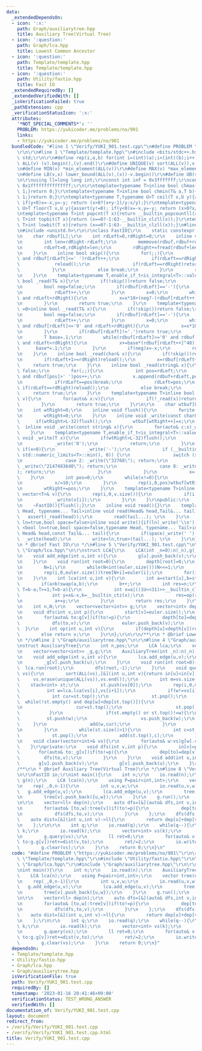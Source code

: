 ```yaml
---
data:
  _extendedDependsOn:
  - icon: ':x:'
    path: Graph/auxiliarytree.hpp
    title: Auxiliary Tree(Virtual Tree)
  - icon: ':question:'
    path: Graph/lca.hpp
    title: Lowest Common Ancestor
  - icon: ':question:'
    path: Template/template.hpp
    title: Template/template.hpp
  - icon: ':question:'
    path: Utility/fastio.hpp
    title: Fast IO
  _extendedRequiredBy: []
  _extendedVerifiedWith: []
  _isVerificationFailed: true
  _pathExtension: cpp
  _verificationStatusIcon: ':x:'
  attributes:
    '*NOT_SPECIAL_COMMENTS*': ''
    PROBLEM: https://yukicoder.me/problems/no/901
    links:
    - https://yukicoder.me/problems/no/901
  bundledCode: "#line 1 \"Verify/YUKI_901.test.cpp\"\n#define PROBLEM \"https://yukicoder.me/problems/no/901\"\
    \r\n\r\n#line 1 \"Template/template.hpp\"\n#include <bits/stdc++.h>\r\nusing namespace\
    \ std;\r\n\r\n#define rep(i,a,b) for(int i=(int)(a);i<(int)(b);i++)\r\n#define\
    \ ALL(v) (v).begin(),(v).end()\r\n#define UNIQUE(v) sort(ALL(v)),v.erase(unique(ALL(v)),v.end())\r\
    \n#define MIN(v) *min_element(ALL(v))\r\n#define MAX(v) *max_element(ALL(v))\r\
    \n#define LB(v,x) lower_bound(ALL(v),(x))-v.begin()\r\n#define UB(v,x) upper_bound(ALL(v),(x))-v.begin()\r\
    \n\r\nusing ll=long long int;\r\nconst int inf = 0x3fffffff;\r\nconst ll INF =\
    \ 0x1fffffffffffffff;\r\n\r\ntemplate<typename T>inline bool chmax(T& a,T b){if(a<b){a=b;return\
    \ 1;}return 0;}\r\ntemplate<typename T>inline bool chmin(T& a,T b){if(a>b){a=b;return\
    \ 1;}return 0;}\r\ntemplate<typename T,typename U>T ceil(T x,U y){assert(y!=0);\
    \ if(y<0)x=-x,y=-y; return (x>0?(x+y-1)/y:x/y);}\r\ntemplate<typename T,typename\
    \ U>T floor(T x,U y){assert(y!=0); if(y<0)x=-x,y=-y; return (x>0?x/y:(x-y+1)/y);}\r\
    \ntemplate<typename T>int popcnt(T x){return __builtin_popcountll(x);}\r\ntemplate<typename\
    \ T>int topbit(T x){return (x==0?-1:63-__builtin_clzll(x));}\r\ntemplate<typename\
    \ T>int lowbit(T x){return (x==0?-1:63-__builtin_clzll(x));}\n#line 2 \"Utility/fastio.hpp\"\
    \n#include <unistd.h>\r\n\r\nclass FastIO{\r\n    static constexpr int L=1<<16;\r\
    \n    char rdbuf[L];\r\n    int rdLeft=0,rdRight=0;\r\n    inline void reload(){\r\
    \n        int len=rdRight-rdLeft;\r\n        memmove(rdbuf,rdbuf+rdLeft,len);\r\
    \n        rdLeft=0,rdRight=len;\r\n        rdRight+=fread(rdbuf+len,1,L-len,stdin);\r\
    \n    }\r\n    inline bool skip(){\r\n        for(;;){\r\n            while(rdLeft!=rdRight\
    \ and rdbuf[rdLeft]<=' ')rdLeft++;\r\n            if(rdLeft==rdRight){\r\n   \
    \             reload();\r\n                if(rdLeft==rdRight)return false;\r\n\
    \            }\r\n            else break;\r\n        }\r\n        return true;\r\
    \n    }\r\n    template<typename T,enable_if_t<is_integral<T>::value,int> =0>inline\
    \ bool _read(T& x){\r\n        if(!skip())return false;\r\n        if(rdLeft+20>=rdRight)reload();\r\
    \n        bool neg=false;\r\n        if(rdbuf[rdLeft]=='-'){\r\n            neg=true;\r\
    \n            rdLeft++;\r\n        }\r\n        x=0;\r\n        while(rdbuf[rdLeft]>='0'\
    \ and rdLeft<rdRight){\r\n            x=x*10+(neg?-(rdbuf[rdLeft++]^48):(rdbuf[rdLeft++]^48));\r\
    \n        }\r\n        return true;\r\n    }\r\n    template<typename T,enable_if_t<is_floating_point<T>::value,int>\
    \ =0>inline bool _read(T& x){\r\n        if(!skip())return false;\r\n        if(rdLeft+20>=rdRight)reload();\r\
    \n        bool neg=false;\r\n        if(rdbuf[rdLeft]=='-'){\r\n            neg=true;\r\
    \n            rdLeft++;\r\n        }\r\n        x=0;\r\n        while(rdbuf[rdLeft]>='0'\
    \ and rdbuf[rdLeft]<='9' and rdLeft<rdRight){\r\n            x=x*10+(rdbuf[rdLeft++]^48);\r\
    \n        }\r\n        if(rdbuf[rdLeft]!='.')return true;\r\n        rdLeft++;\r\
    \n        T base=.1;\r\n        while(rdbuf[rdLeft]>='0' and rdbuf[rdLeft]<='9'\
    \ and rdLeft<rdRight){\r\n            x+=base*(rdbuf[rdLeft++]^48);\r\n      \
    \      base*=.1;\r\n        }\r\n        if(neg)x=-x;\r\n        return true;\r\
    \n    }\r\n    inline bool _read(char& x){\r\n        if(!skip())return false;\r\
    \n        if(rdLeft+1>=rdRight)reload();\r\n        x=rdbuf[rdLeft++];\r\n   \
    \     return true;\r\n    }\r\n    inline bool _read(string& x){\r\n        if(!skip())return\
    \ false;\r\n        for(;;){\r\n            int pos=rdLeft;\r\n            while(pos<rdRight\
    \ and rdbuf[pos]>' ')pos++;\r\n            x.append(rdbuf+rdLeft,pos-rdLeft);\r\
    \n            if(rdLeft==pos)break;\r\n            rdLeft=pos;\r\n           \
    \ if(rdLeft==rdRight)reload();\r\n            else break;\r\n        }\r\n   \
    \     return true;\r\n    }\r\n    template<typename T>inline bool _read(vector<T>&\
    \ v){\r\n        for(auto& x:v){\r\n            if(!_read(x))return false;\r\n\
    \        }\r\n        return true;\r\n    }\r\n\r\n    char wtbuf[L],tmp[50];\r\
    \n    int wtRight=0;\r\n    inline void flush(){\r\n        fwrite(wtbuf,1,wtRight,stdout);\r\
    \n        wtRight=0;\r\n    }\r\n    inline void _write(const char& x){\r\n  \
    \      if(wtRight>L-32)flush();\r\n        wtbuf[wtRight++]=x;\r\n    }\r\n  \
    \  inline void _write(const string& x){\r\n        for(auto& c:x)_write(c);\r\n\
    \    }\r\n    template<typename T,enable_if_t<is_integral<T>::value,int> =0>inline\
    \ void _write(T x){\r\n        if(wtRight>L-32)flush();\r\n        if(x==0){\r\
    \n            _write('0');\r\n            return;\r\n        }\r\n        else\
    \ if(x<0){\r\n            _write('-');\r\n            if (__builtin_expect(x ==\
    \ std::numeric_limits<T>::min(), 0)) {\r\n                switch (sizeof(x)) {\r\
    \n                case 2: _write(\"32768\"); return;\r\n                case 4:\
    \ _write(\"2147483648\"); return;\r\n                case 8: _write(\"9223372036854775808\"\
    ); return;\r\n                }\r\n            }\r\n            x=-x;\r\n    \
    \    }\r\n        int pos=0;\r\n        while(x!=0){\r\n            tmp[pos++]=char((x%10)|48);\r\
    \n            x/=10;\r\n        }\r\n        rep(i,0,pos)wtbuf[wtRight+i]=tmp[pos-1-i];\r\
    \n        wtRight+=pos;\r\n    }\r\n    template<typename T>inline void _write(const\
    \ vector<T>& v){\r\n        rep(i,0,v.size()){\r\n            if(i)_write(' ');\r\
    \n            _write(v[i]);\r\n        }\r\n    }\r\npublic:\r\n    FastIO(){}\r\
    \n    ~FastIO(){flush();}\r\n    inline void read(){}\r\n    template <typename\
    \ Head, typename... Tail>inline void read(Head& head,Tail&... tail){\r\n     \
    \   assert(_read(head));\r\n        read(tail...); \r\n    }\r\n    template<bool\
    \ ln=true,bool space=false>inline void write(){if(ln)_write('\\n');}\r\n    template\
    \ <bool ln=true,bool space=false,typename Head, typename... Tail>inline void write(const\
    \ Head& head,const Tail&... tail){\r\n        if(space)_write(' ');\r\n      \
    \  _write(head);\r\n        write<ln,true>(tail...); \r\n    }\r\n};\r\n\r\n/**\r\
    \n * @brief Fast IO\r\n */\n#line 5 \"Verify/YUKI_901.test.cpp\"\n\r\n#line 2\
    \ \"Graph/lca.hpp\"\n\r\nstruct LCA{\r\n    LCA(int _n=0):n(_n),g(_n),depth(_n+1,inf),start(_n){}\r\
    \n    void add_edge(int u,int v){\r\n        g[u].push_back(v);\r\n        g[v].push_back(u);\r\
    \n    }\r\n    void run(int root=0){\r\n        depth[root]=0;\r\n        dfs(root,-1);\r\
    \n        N=1;\r\n        while(N<int(euler.size()))N<<=1;\r\n        tree.resize(N*2,n);\r\
    \n        rep(i,0,euler.size())tree[N+i]=euler[i];\r\n        for(int i=N-1;i>0;i--)tree[i]=op(tree[i*2],tree[i*2+1]);\r\
    \n    }\r\n    int lca(int u,int v){\r\n        int a=start[u],b=start[v];\r\n\
    \        if(a>b)swap(a,b);\r\n        b++;\r\n        int res=n;\r\n        for(int\
    \ T=b-a;T>=1;T=b-a){\r\n            int x=a|((1U<<31)>>__builtin_clz(T));\r\n\
    \            int y=x&-x,k=__builtin_ctz(x);\r\n            res=op(res,tree[(N|a)>>k]);\r\
    \n            a+=y;\r\n        }\r\n        return res;\r\n    }\r\nprivate:\r\
    \n    int n,N;\r\n    vector<vector<int>> g;\r\n    vector<int> depth,start,euler,tree;\r\
    \n    void dfs(int v,int p){\r\n        start[v]=euler.size();\r\n        euler.push_back(v);\r\
    \n        for(auto& to:g[v])if(to!=p){\r\n            depth[to]=depth[v]+1;\r\n\
    \            dfs(to,v);\r\n            euler.push_back(v);\r\n        }\r\n  \
    \  }\r\n    int op(int u,int v){\r\n        if(depth[u]<depth[v])return u;\r\n\
    \        else return v;\r\n    }\r\n};\r\n\r\n/**\r\n * @brief Lowest Common Ancestor\r\
    \n */\n#line 2 \"Graph/auxiliarytree.hpp\"\n\r\n#line 4 \"Graph/auxiliarytree.hpp\"\
    \nstruct AuxiliaryTree{\r\n    int n,pos;\r\n    LCA lca;\r\n    vector<int> in,dep;\r\
    \n    vector<vector<int>> _g,g;\r\n    AuxiliaryTree(int _n):n(_n),pos(0),lca(n),in(n),dep(n),_g(n),g(n){}\r\
    \n    void add_edge(int u,int v){\r\n        lca.add_edge(u,v);\r\n        _g[u].push_back(v);\r\
    \n        _g[v].push_back(u);\r\n    }\r\n    void run(int root=0){\r\n      \
    \  lca.run(root);\r\n        dfs(root,-1);\r\n    }\r\n    void query(vector<int>&\
    \ vs){\r\n        sort(ALL(vs),[&](int u,int v){return in[u]<in[v];});\r\n   \
    \     vs.erase(unique(ALL(vs)),vs.end());\r\n        int m=vs.size();\r\n    \
    \    stack<int> st;\r\n        st.push(vs[0]);\r\n        rep(i,0,m-1){\r\n  \
    \          int w=lca.lca(vs[i],vs[i+1]);\r\n            if(w!=vs[i]){\r\n    \
    \            int cur=st.top();\r\n                st.pop();\r\n              \
    \  while(!st.empty() and dep[w]<dep[st.top()]){\r\n                    add(st.top(),cur);\r\
    \n                    cur=st.top();\r\n                    st.pop();\r\n     \
    \           }\r\n                if(st.empty() or st.top()!=w){\r\n          \
    \          st.push(w);\r\n                    vs.push_back(w);\r\n           \
    \     }\r\n                add(w,cur);\r\n            }\r\n            st.push(vs[i+1]);\r\
    \n        }\r\n        while(st.size()>1){\r\n            int c=st.top();\r\n\
    \            st.pop();\r\n            add(st.top(),c);\r\n        }\r\n    }\r\
    \n    void clear(vector<int>& vs){\r\n        for(auto& w:vs)g[w].clear();\r\n\
    \    }\r\nprivate:\r\n    void dfs(int v,int p){\r\n        in[v]=pos++;\r\n \
    \       for(auto& to:_g[v])if(to!=p){\r\n            dep[to]=dep[v]+1;\r\n   \
    \         dfs(to,v);\r\n        }\r\n    }\r\n    void add(int u,int v){\r\n \
    \       g[u].push_back(v);\r\n        g[v].push_back(u);\r\n    }\r\n};\r\n\r\n\
    /**\r\n * @brief Auxiliary Tree(Virtual Tree)\r\n */\n#line 8 \"Verify/YUKI_901.test.cpp\"\
    \n\r\nFastIO io;\r\nint main(){\r\n    int n;\r\n    io.read(n);\r\n    AuxiliaryTree\
    \ g(n);\r\n    LCA lca(n);\r\n    using P=pair<int,int>;\r\n    vector tree(n,vector<P>());\r\
    \n    rep(_,0,n-1){\r\n        int u,v,w;\r\n        io.read(u,v,w);\r\n     \
    \   g.add_edge(u,v);\r\n        lca.add_edge(u,v);\r\n        tree[u].push_back({v,w});\r\
    \n        tree[v].push_back({u,w});\r\n    }\r\n    g.run();\r\n    lca.run();\r\
    \n\r\n    vector<ll> dep(n);\r\n    auto dfs=[&](auto& dfs,int v,int p)->void{\r\
    \n        for(auto& [to,w]:tree[v])if(to!=p){\r\n            dep[to]=dep[v]+w;\r\
    \n            dfs(dfs,to,v);\r\n        }\r\n    };\r\n    dfs(dfs,0,-1);\r\n\
    \    auto dist=[&](int u,int v)->ll{\r\n        return dep[u]+dep[v]-2*dep[lca.lca(u,v)];\r\
    \n    };\r\n\r\n    int q;\r\n    io.read(q);\r\n    while(q--){\r\n        int\
    \ k;\r\n        io.read(k);\r\n        vector<int> vs(k);\r\n        io.read(vs);\r\
    \n        g.query(vs);\r\n        ll ret=0;\r\n        for(auto& v:vs)for(auto&\
    \ to:g.g[v])ret+=dist(v,to);\r\n        ret/=2;\r\n        io.write(ret);\r\n\
    \        g.clear(vs);\r\n    }\r\n    return 0;\r\n}\n"
  code: "#define PROBLEM \"https://yukicoder.me/problems/no/901\"\r\n\r\n#include\
    \ \"Template/template.hpp\"\r\n#include \"Utility/fastio.hpp\"\r\n\r\n#include\
    \ \"Graph/lca.hpp\"\r\n#include \"Graph/auxiliarytree.hpp\"\r\n\r\nFastIO io;\r\
    \nint main(){\r\n    int n;\r\n    io.read(n);\r\n    AuxiliaryTree g(n);\r\n\
    \    LCA lca(n);\r\n    using P=pair<int,int>;\r\n    vector tree(n,vector<P>());\r\
    \n    rep(_,0,n-1){\r\n        int u,v,w;\r\n        io.read(u,v,w);\r\n     \
    \   g.add_edge(u,v);\r\n        lca.add_edge(u,v);\r\n        tree[u].push_back({v,w});\r\
    \n        tree[v].push_back({u,w});\r\n    }\r\n    g.run();\r\n    lca.run();\r\
    \n\r\n    vector<ll> dep(n);\r\n    auto dfs=[&](auto& dfs,int v,int p)->void{\r\
    \n        for(auto& [to,w]:tree[v])if(to!=p){\r\n            dep[to]=dep[v]+w;\r\
    \n            dfs(dfs,to,v);\r\n        }\r\n    };\r\n    dfs(dfs,0,-1);\r\n\
    \    auto dist=[&](int u,int v)->ll{\r\n        return dep[u]+dep[v]-2*dep[lca.lca(u,v)];\r\
    \n    };\r\n\r\n    int q;\r\n    io.read(q);\r\n    while(q--){\r\n        int\
    \ k;\r\n        io.read(k);\r\n        vector<int> vs(k);\r\n        io.read(vs);\r\
    \n        g.query(vs);\r\n        ll ret=0;\r\n        for(auto& v:vs)for(auto&\
    \ to:g.g[v])ret+=dist(v,to);\r\n        ret/=2;\r\n        io.write(ret);\r\n\
    \        g.clear(vs);\r\n    }\r\n    return 0;\r\n}"
  dependsOn:
  - Template/template.hpp
  - Utility/fastio.hpp
  - Graph/lca.hpp
  - Graph/auxiliarytree.hpp
  isVerificationFile: true
  path: Verify/YUKI_901.test.cpp
  requiredBy: []
  timestamp: '2023-01-16 20:41:46+09:00'
  verificationStatus: TEST_WRONG_ANSWER
  verifiedWith: []
documentation_of: Verify/YUKI_901.test.cpp
layout: document
redirect_from:
- /verify/Verify/YUKI_901.test.cpp
- /verify/Verify/YUKI_901.test.cpp.html
title: Verify/YUKI_901.test.cpp
---
```

